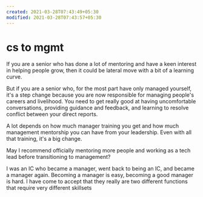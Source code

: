 ```yaml
---
created: 2021-03-28T07:43:49+05:30
modified: 2021-03-28T07:43:57+05:30
---
```


# cs to mgmt

If you are a senior who has done a lot of mentoring and have a keen interest in helping people grow, then it could be lateral move with a bit of a learning curve.

But if you are a senior who, for the most part have only managed yourself, it's a step change because you are now responsible for managing people's careers and livelihood. You need to get really good at having uncomfortable conversations, providing guidance and feedback, and learning to resolve conflict between your direct reports.

A lot depends on how much manager training you get and how much management mentorship you can have from your leadership. Even with all that training, it's a big change.

May I recommend officially mentoring more people and working as a tech lead before transitioning to management?

I was an IC who became a manager, went back to being an IC, and became a manager again. Becoming a manager is easy, becoming a good manager is hard. I have come to accept that they really are two different functions that require very different skillsets